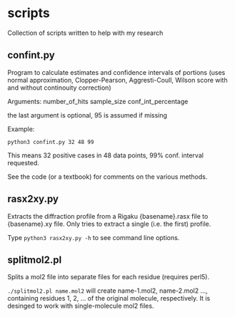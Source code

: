# scripts

Collection of scripts written to help with my research

## confint.py

Program to calculate estimates and confidence intervals of portions
(uses normal approximation, Clopper-Pearson, Aggresti-Coull, Wilson score with and without continouity correction)

Arguments: number_of_hits sample_size conf_int_percentage

the last argument is optional, 95 is assumed if missing

Example:

``python3 confint.py 32 48 99``

This means 32 positive cases in 48 data points, 99% conf. interval requested.

See the code (or a textbook) for comments on the various methods.


## rasx2xy.py

Extracts the diffraction profile from a Rigaku {basename}.rasx file to {basename}.xy file. Only tries to extract a single (i.e. the first) profile.

Type ``python3 rasx2xy.py -h`` to see command line options.

## splitmol2.pl

Splits a mol2 file into separate files for each residue (requires perl5).

``./splitmol2.pl name.mol2`` will create name-1.mol2, name-2.mol2 ..., containing
residues 1, 2, ... of the original molecule, respectively. It is desinged to work with single-molecule mol2 files.
